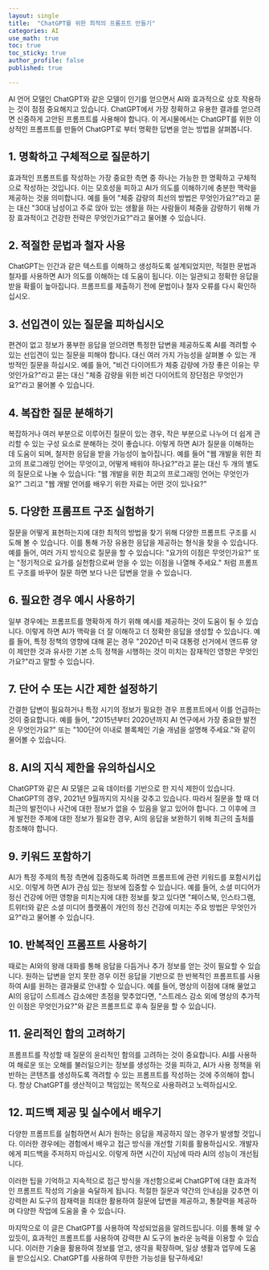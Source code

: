 ```yaml
---
layout: single
title:  "ChatGPT를 위한 최적의 프롬프트 만들기"
categories: AI
use_math: true
toc: true
toc_sticky: true
author_profile: false
published: true

---
```


AI 언어 모델인 ChatGPT와 같은 모델이 인기를 얻으면서 AI와 효과적으로 상호 작용하는 것이 점점 중요해지고 있습니다. ChatGPT에서 가장 정확하고 유용한 결과를 얻으려면 신중하게 고안된 프롬프트를 사용해야 합니다. 이 게시물에서는 ChatGPT를 위한 이상적인 프롬프트를 만들어 ChatGPT로 부터 명확한 답변을 얻는 방법을 살펴봅니다.


## 1. 명확하고 구체적으로 질문하기
효과적인 프롬프트를 작성하는 가장 중요한 측면 중 하나는 가능한 한 명확하고 구체적으로 작성하는 것입니다. 이는 모호성을 피하고 AI가 의도를 이해하기에 충분한 맥락을 제공하는 것을 의미합니다. 예를 들어 "체중 감량의 최선의 방법은 무엇인가요?"라고 묻는 대신 "30대 남성이고 주로 앉아 있는 생활을 하는 사람들이 체중을 감량하기 위해 가장 효과적이고 건강한 전략은 무엇인가요?"라고 물어볼 수 있습니다.

## 2. 적절한 문법과 철자 사용
ChatGPT는 인간과 같은 텍스트를 이해하고 생성하도록 설계되었지만, 적절한 문법과 철자를 사용하면 AI가 의도를 이해하는 데 도움이 됩니다. 이는 일관되고 정확한 응답을 받을 확률이 높아집니다. 프롬프트를 제출하기 전에 문법이나 철자 오류를 다시 확인하십시오.

## 3. 선입견이 있는 질문을 피하십시오
편견이 없고 정보가 풍부한 응답을 얻으려면 특정한 답변을 제공하도록 AI를 격려할 수 있는 선입견이 있는 질문을 피해야 합니다. 대신 여러 가지 가능성을 살펴볼 수 있는 개방적인 질문을 하십시오. 예를 들어, "비건 다이어트가 체중 감량에 가장 좋은 이유는 무엇인가요?"라고 묻는 대신 "체중 감량을 위한 비건 다이어트의 장단점은 무엇인가요?"라고 물어볼 수 있습니다.

## 4. 복잡한 질문 분해하기
복잡하거나 여러 부분으로 이루어진 질문이 있는 경우, 작은 부분으로 나누어 더 쉽게 관리할 수 있는 구성 요소로 분해하는 것이 좋습니다. 이렇게 하면 AI가 질문을 이해하는 데 도움이 되며, 철저한 응답을 받을 가능성이 높아집니다. 예를 들어 "웹 개발을 위한 최고의 프로그래밍 언어는 무엇이고, 어떻게 배워야 하나요?"라고 묻는 대신 두 개의 별도의 질문으로 나눌 수 있습니다: "웹 개발을 위한 최고의 프로그래밍 언어는 무엇인가요?" 그리고 "웹 개발 언어를 배우기 위한 자료는 어떤 것이 있나요?"

## 5. 다양한 프롬프트 구조 실험하기
질문을 어떻게 표현하는지에 대한 최적의 방법을 찾기 위해 다양한 프롬프트 구조를 시도해 볼 수 있습니다. 이를 통해 가장 유용한 응답을 제공하는 형식을 찾을 수 있습니다. 예를 들어, 여러 가지 방식으로 질문을 할 수 있습니다: "요가의 이점은 무엇인가요?" 또는 "정기적으로 요가를 실천함으로써 얻을 수 있는 이점을 나열해 주세요." 처럼 프롬프트 구조를 바꾸어 질문 하면 보다 나은 답변을 얻을 수 있습니다.

## 6. 필요한 경우 예시 사용하기
일부 경우에는 프롬프트를 명확하게 하기 위해 예시를 제공하는 것이 도움이 될 수 있습니다. 이렇게 하면 AI가 맥락을 더 잘 이해하고 더 정확한 응답을 생성할 수 있습니다. 예를 들어, 특정 정책의 영향에 대해 묻는 경우 "2020년 미국 대통령 선거에서 앤드류 양이 제안한 것과 유사한 기본 소득 정책을 시행하는 것이 미치는 잠재적인 영향은 무엇인가요?"라고 말할 수 있습니다.

## 7. 단어 수 또는 시간 제한 설정하기
간결한 답변이 필요하거나 특정 시기의 정보가 필요한 경우 프롬프트에서 이를 언급하는 것이 중요합니다. 예를 들어, "2015년부터 2020년까지 AI 연구에서 가장 중요한 발전은 무엇인가요?" 또는 "100단어 이내로 블록체인 기술 개념을 설명해 주세요."와 같이 물어볼 수 있습니다.

## 8. AI의 지식 제한을 유의하십시오
ChatGPT와 같은 AI 모델은 교육 데이터를 기반으로 한 지식 제한이 있습니다. ChatGPT의 경우, 2021년 9월까지의 지식을 갖추고 있습니다. 따라서 질문을 할 때 더 최근의 발전이나 사건에 대한 정보가 없을 수 있음을 알고 있어야 합니다. 그 이후에 크게 발전한 주제에 대한 정보가 필요한 경우, AI의 응답을 보완하기 위해 최근의 출처를 참조해야 합니다.

## 9. 키워드 포함하기
AI가 특정 주제의 특정 측면에 집중하도록 하려면 프롬프트에 관련 키워드를 포함시키십시오. 이렇게 하면 AI가 관심 있는 정보에 집중할 수 있습니다. 예를 들어, 소셜 미디어가 정신 건강에 어떤 영향을 미치는지에 대한 정보를 찾고 있다면 "페이스북, 인스타그램, 트위터와 같은 소셜 미디어 플랫폼이 개인의 정신 건강에 미치는 주요 방법은 무엇인가요?"라고 물어볼 수 있습니다.

## 10. 반복적인 프롬프트 사용하기
때로는 AI와의 왕래 대화를 통해 응답을 다듬거나 추가 정보를 얻는 것이 필요할 수 있습니다. 원하는 답변을 얻지 못한 경우 이전 응답을 기반으로 한 반복적인 프롬프트를 사용하여 AI를 원하는 결과물로 안내할 수 있습니다. 예를 들어, 명상의 이점에 대해 물었고 AI의 응답이 스트레스 감소에만 초점을 맞추었다면, "스트레스 감소 외에 명상의 추가적인 이점은 무엇인가요?"와 같은 프롬프트로 후속 질문을 할 수 있습니다.

## 11. 윤리적인 함의 고려하기
프롬프트를 작성할 때 질문의 윤리적인 함의를 고려하는 것이 중요합니다. AI를 사용하여 해로운 또는 오해를 불러일으키는 정보를 생성하는 것을 피하고, AI가 사용 정책을 위반하는 콘텐츠를 생성하도록 격려할 수 있는 프롬프트를 작성하는 것에 주의해야 합니다. 항상 ChatGPT를 생산적이고 책임있는 목적으로 사용하려고 노력하십시오.

## 12. 피드백 제공 및 실수에서 배우기
다양한 프롬프트를 실험하면서 AI가 원하는 응답을 제공하지 않는 경우가 발생할 것입니다. 이러한 경우에는 경험에서 배우고 접근 방식을 개선할 기회를 활용하십시오. 개발자에게 피드백을 주저하지 마십시오. 이렇게 하면 시간이 지남에 따라 AI의 성능이 개선됩니다.

이러한 팁을 기억하고 지속적으로 접근 방식을 개선함으로써 ChatGPT에 대한 효과적인 프롬프트 작성의 기술을 숙달하게 됩니다. 적절한 질문과 약간의 인내심을 갖추면 이 강력한 AI 도구의 잠재력을 최대한 활용하여 질문에 답변을 제공하고, 통찰력을 제공하며 다양한 작업에 도움을 줄 수 있습니다.

마지막으로 이 글은 ChatGPT를 사용하여 작성되었음을 알려드립니다. 이를 통해 알 수 있듯이, 효과적인 프롬프트를 사용하여 강력한 AI 도구의 놀라운 능력을 이용할 수 있습니다. 이러한 기술을 활용하여 정보를 얻고, 생각을 확장하며, 일상 생활과 업무에 도움을 받으십시오. ChatGPT를 사용하여 무한한 가능성을 탐구하세요!
